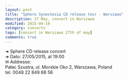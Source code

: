 ```yaml
---
layout: post
title: "Sphere Synestesia CD release tour - Warszawa"
description: 27 May, concert in Warszawa
modified: 2015-04-19
category: concerts
tags: [concert in Warszawa 27th of may]
comments: true
---
```


➜ Sphere CD release concert<br>
➜ Dato: 27/05/2015, at 19:00<br>
✉ Addresse:<br>
Pałac Szustra, ul. Morskie Oko 2, Warszawa, Poland<br>
tel. 0048 22 849 68 56
<br><br>



